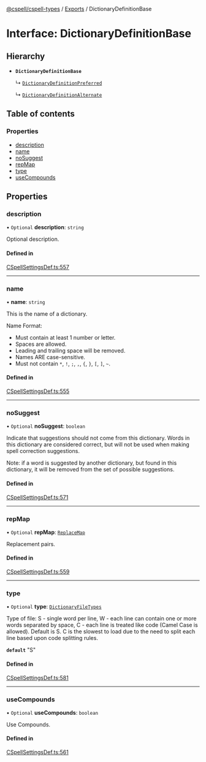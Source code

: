 [@cspell/cspell-types](../README.md) / [Exports](../modules.md) / DictionaryDefinitionBase

# Interface: DictionaryDefinitionBase

## Hierarchy

- **`DictionaryDefinitionBase`**

  ↳ [`DictionaryDefinitionPreferred`](DictionaryDefinitionPreferred.md)

  ↳ [`DictionaryDefinitionAlternate`](DictionaryDefinitionAlternate.md)

## Table of contents

### Properties

- [description](DictionaryDefinitionBase.md#description)
- [name](DictionaryDefinitionBase.md#name)
- [noSuggest](DictionaryDefinitionBase.md#nosuggest)
- [repMap](DictionaryDefinitionBase.md#repmap)
- [type](DictionaryDefinitionBase.md#type)
- [useCompounds](DictionaryDefinitionBase.md#usecompounds)

## Properties

### description

• `Optional` **description**: `string`

Optional description.

#### Defined in

[CSpellSettingsDef.ts:557](https://github.com/streetsidesoftware/cspell/blob/59a0fe3/packages/cspell-types/src/CSpellSettingsDef.ts#L557)

___

### name

• **name**: `string`

This is the name of a dictionary.

Name Format:
- Must contain at least 1 number or letter.
- Spaces are allowed.
- Leading and trailing space will be removed.
- Names ARE case-sensitive.
- Must not contain `*`, `!`, `;`, `,`, `{`, `}`, `[`, `]`, `~`.

#### Defined in

[CSpellSettingsDef.ts:555](https://github.com/streetsidesoftware/cspell/blob/59a0fe3/packages/cspell-types/src/CSpellSettingsDef.ts#L555)

___

### noSuggest

• `Optional` **noSuggest**: `boolean`

Indicate that suggestions should not come from this dictionary.
Words in this dictionary are considered correct, but will not be
used when making spell correction suggestions.

Note: if a word is suggested by another dictionary, but found in
this dictionary, it will be removed from the set of
possible suggestions.

#### Defined in

[CSpellSettingsDef.ts:571](https://github.com/streetsidesoftware/cspell/blob/59a0fe3/packages/cspell-types/src/CSpellSettingsDef.ts#L571)

___

### repMap

• `Optional` **repMap**: [`ReplaceMap`](../modules.md#replacemap)

Replacement pairs.

#### Defined in

[CSpellSettingsDef.ts:559](https://github.com/streetsidesoftware/cspell/blob/59a0fe3/packages/cspell-types/src/CSpellSettingsDef.ts#L559)

___

### type

• `Optional` **type**: [`DictionaryFileTypes`](../modules.md#dictionaryfiletypes)

Type of file:
S - single word per line,
W - each line can contain one or more words separated by space,
C - each line is treated like code (Camel Case is allowed).
Default is S.
C is the slowest to load due to the need to split each line based upon code splitting rules.

**`default`** "S"

#### Defined in

[CSpellSettingsDef.ts:581](https://github.com/streetsidesoftware/cspell/blob/59a0fe3/packages/cspell-types/src/CSpellSettingsDef.ts#L581)

___

### useCompounds

• `Optional` **useCompounds**: `boolean`

Use Compounds.

#### Defined in

[CSpellSettingsDef.ts:561](https://github.com/streetsidesoftware/cspell/blob/59a0fe3/packages/cspell-types/src/CSpellSettingsDef.ts#L561)
